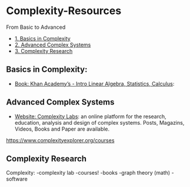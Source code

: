 # Complexity-Resources
From Basic to Advanced


* [1. Basics in Complexity](#3-prerequisites-programming)
* [2. Advanced Complex Systems](#3-prerequisites-programming)
* [3. Complexity Research](#3-prerequisites-programming)

## Basics in Complexity: 

* [Book: Khan Academy’s - Intro Linear Algebra, Statistics, Calculus](https://www.khanacademy.org/math): 


## Advanced Complex Systems
* [Website: Complexity Labs](http://complexitylabs.io): an online platform for the research, education, analysis and design of complex systems. Posts, Magazins, Videos, Books and Paper are available.


https://www.complexityexplorer.org/courses


## Complexity Research


Complexity: 
-complexity lab 
-courses! 
-books 
-graph theory (math)
-software 
